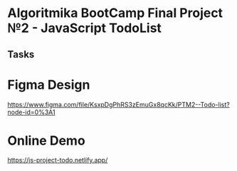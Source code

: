 # Algoritmika BootCamp Final Project №2 - JavaScript TodoList

## Tasks

# Figma Design
https://www.figma.com/file/KsxpDgPhRS3zEmuGx8qcKk/PTM2--Todo-list?node-id=0%3A1
# Online Demo
https://js-project-todo.netlify.app/
